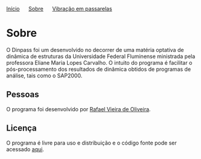 [Início](./) &nbsp;&nbsp;&nbsp;&nbsp;  [Sobre](./about.html) &nbsp;&nbsp;&nbsp;&nbsp; [Vibração em passarelas](./gallery.html)

# Sobre
O Dinpass foi um desenvolvido no decorrer de uma matéria optativa de dinâmica de estruturas da Universidade Federal Fluminense ministrada pela professora Eliane Maria Lopes Carvalho. O intuito do programa é facilitar o pós-processamento dos resultados de dinâmica obtidos de programas de análise, tais como o SAP2000.

## Pessoas
O programa foi desenvolvido por [Rafael Vieira de Oliveira](http://lattes.cnpq.br/1851035547350298).

## Licença
O programa é livre para uso e distribuição e o código fonte pode ser acessado [aqui](https://github.com/Rfaelv/Dinpass).
